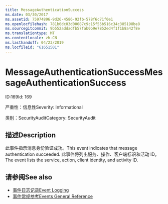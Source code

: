 ```yaml
---
title: MessageAuthenticationSuccess
ms.date: 03/30/2017
ms.assetid: 75974896-9d26-4586-92fb-578f6c71f0e1
ms.openlocfilehash: 781b6dc03d00687c9c15f55b516c34c385198be8
ms.sourcegitcommit: 9b552addadfb57fab0b9e7852ed4f1f1b8a42f8e
ms.translationtype: MT
ms.contentlocale: zh-CN
ms.lasthandoff: 04/23/2019
ms.locfileid: "61651501"
---
```

# <a name="messageauthenticationsuccess"></a><span data-ttu-id="f8b32-102">MessageAuthenticationSuccess</span><span class="sxs-lookup"><span data-stu-id="f8b32-102">MessageAuthenticationSuccess</span></span>
<span data-ttu-id="f8b32-103">ID:169</span><span class="sxs-lookup"><span data-stu-id="f8b32-103">Id: 169</span></span>  
  
 <span data-ttu-id="f8b32-104">严重性：信息性</span><span class="sxs-lookup"><span data-stu-id="f8b32-104">Severity: Informational</span></span>  
  
 <span data-ttu-id="f8b32-105">类别：SecurityAudit</span><span class="sxs-lookup"><span data-stu-id="f8b32-105">Category: SecurityAudit</span></span>  
  
## <a name="description"></a><span data-ttu-id="f8b32-106">描述</span><span class="sxs-lookup"><span data-stu-id="f8b32-106">Description</span></span>  
 <span data-ttu-id="f8b32-107">此事件指示消息身份验证成功。</span><span class="sxs-lookup"><span data-stu-id="f8b32-107">This event indicates that message authentication succeeded.</span></span> <span data-ttu-id="f8b32-108">此事件将列出服务、操作、客户端标识和活动 ID。</span><span class="sxs-lookup"><span data-stu-id="f8b32-108">The event lists the service, action, client identity, and activity ID.</span></span>  
  
## <a name="see-also"></a><span data-ttu-id="f8b32-109">请参阅</span><span class="sxs-lookup"><span data-stu-id="f8b32-109">See also</span></span>

- [<span data-ttu-id="f8b32-110">事件日志记录</span><span class="sxs-lookup"><span data-stu-id="f8b32-110">Event Logging</span></span>](../../../../../docs/framework/wcf/diagnostics/event-logging/index.md)
- [<span data-ttu-id="f8b32-111">事件常规参考</span><span class="sxs-lookup"><span data-stu-id="f8b32-111">Events General Reference</span></span>](../../../../../docs/framework/wcf/diagnostics/event-logging/events-general-reference.md)
